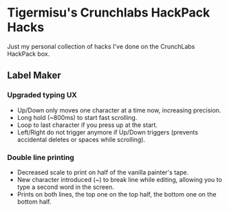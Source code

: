 # Tigermisu's Crunchlabs HackPack Hacks
Just my personal collection of hacks I've done on the CrunchLabs HackPack box.

## Label Maker
### Upgraded typing UX
- Up/Down only moves one character at a time now, increasing precision.
- Long hold (~800ms) to start fast scrolling.
- Loop to last character if you press up at the start.
- Left/Right do not trigger anymore if Up/Down triggers (prevents accidental deletes or spaces while scrolling).

### Double line printing
- Decreased scale to print on half of the vanilla painter's tape.
- New character introduced (~) to break line while editing, allowing you to type a second word in the screen.
- Prints on both lines, the top one on the top half, the bottom one on the bottom half.
